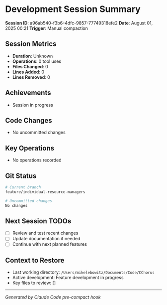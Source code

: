 # Development Session Summary

**Session ID**: a96ab540-f3b6-4dfc-9857-77749318efe2
**Date**: August 01, 2025 00:21
**Trigger**: Manual compaction


## Session Metrics

- **Duration**: Unknown
- **Operations**: 0 tool uses
- **Files Changed**: 0
- **Lines Added**: 0
- **Lines Removed**: 0

## Achievements

- Session in progress

## Code Changes

- No uncommitted changes

## Key Operations

- No operations recorded

## Git Status

```bash
# Current branch
feature/individual-resource-managers

# Uncommitted changes
No changes
```

## Next Session TODOs

- [ ] Review and test recent changes
- [ ] Update documentation if needed
- [ ] Continue with next planned features

## Context to Restore

- Last working directory: `/Users/mikelebowitz/Documents/Code/CChorus`
- Active development: Feature development in progress
- Key files to review: []

---

*Generated by Claude Code pre-compact hook*
